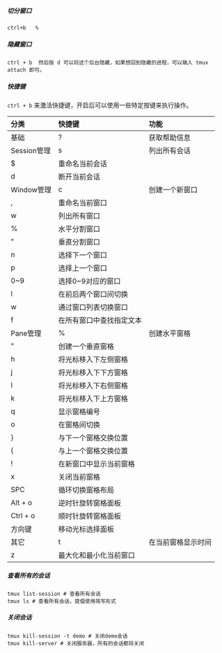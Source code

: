#####  切分窗口

```shell
ctrl+b   %
```

##### 隐藏窗口

```
ctrl + b  然后按 d 可以将这个后台隐藏，如果想回到隐藏的进程，可以输入 tmux attach 即可。
```

##### 快捷键

`ctrl + b` 来激活快捷键，开启后可以使用一些特定按键来执行操作。

| 分类        | 快捷键                   | 功能               |
| :---------- | :----------------------- | :----------------- |
| 基础        | ?                        | 获取帮助信息       |
| Session管理 | s                        | 列出所有会话       |
| $           | 重命名当前会话           |                    |
| d           | 断开当前会话             |                    |
| Window管理  | c                        | 创建一个新窗口     |
| ,           | 重命名当前窗口           |                    |
| w           | 列出所有窗口             |                    |
| %           | 水平分割窗口             |                    |
| "           | 垂直分割窗口             |                    |
| n           | 选择下一个窗口           |                    |
| p           | 选择上一个窗口           |                    |
| 0~9         | 选择0~9对应的窗口        |                    |
| l           | 在前后两个窗口间切换     |                    |
| w           | 通过窗口列表切换窗口     |                    |
| f           | 在所有窗口中查找指定文本 |                    |
| Pane管理    | %                        | 创建水平窗格       |
| "           | 创建一个垂直窗格         |                    |
| h           | 将光标移入下左侧窗格     |                    |
| j           | 将光标移入下下方窗格     |                    |
| l           | 将光标移入下右侧窗格     |                    |
| k           | 将光标移入下上方窗格     |                    |
| q           | 显示窗格编号             |                    |
| o           | 在窗格间切换             |                    |
| }           | 与下一个窗格交换位置     |                    |
| {           | 与上一个窗格交换位置     |                    |
| !           | 在新窗口中显示当前窗格   |                    |
| x           | 关闭当前窗格             |                    |
| SPC         | 循环切换窗格布局         |                    |
| Alt + o     | 逆时针旋转窗格面板       |                    |
| Ctrl + o    | 顺时针旋转窗格面板       |                    |
| 方向键      | 移动光标选择面板         |                    |
| 其它        | t                        | 在当前窗格显示时间 |
| z           | 最大化和最小化当前窗口   |                    |

##### 查看所有的会话

```
tmux list-session # 查看所有会话
tmux ls # 查看所有会话，提倡使用简写形式
```

##### 关闭会话

```
tmux kill-session -t demo # 关闭demo会话
tmux kill-server # 关闭服务器，所有的会话都将关闭
```

